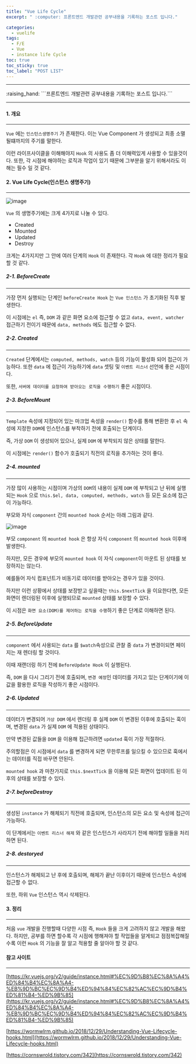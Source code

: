 ```yaml
---
title: "Vue Life Cycle"
excerpt: " :computer: 프론트엔드 개발관련 공부내용을 기록하는 포스트 입니다."

categories:
  - vuelife
tags:
  - F/E
  - Vue
  - instance life Cycle
toc: true
toc_sticky: true
toc_label: "POST LIST"
---
```


<hr>
:raising_hand:  ```프론트엔드 개발관련 공부내용을 기록하는 포스트 입니다.```
<hr>

#### 1. 개요

---

`Vue` 에는 `인스턴스생명주기` 가 존재한다.
이는 Vue Component 가 생성되고 최종 소멸될떄까지의 주기를 말한다.

이런 라이프사이클을 이해해야지 `Hook` 의 사용도 좀 더 이해력있게 사용할 수 있을것이다. 또한, 각 시점에 해야하는 로직과 작업이 있기 때문에 그부분을 알기 위해서라도 이해는 필수 일 것 같다.

#### 2. Vue Life Cycle(인스턴스 생명주기)

---

![image](https://user-images.githubusercontent.com/56063287/152927179-f575e1ef-7bb3-4ad8-b3f8-3bce4b5ea664.png)

`Vue` 의 생명주기에는 크게 4가지로 나눌 수 있다.

- Created
- Mounted
- Updated
- Destroy

크게는 4가지지만 그 안에 여러 단계의 `Hook` 이 존재한다.
각 `Hook` 에 대한 정리가 필요할 것 같다.

##### 2-1. BeforeCreate

---

가장 먼저 실행되는 단계인 `beforeCreate Hook` 는 `Vue 인스턴스` 가 초기화된 직후 발 생한다.

이 시점에는 `el` 즉, `DOM` 과 같은 화면 요소에 접근할 수 없고 `data, event, watcher` 접근하기 전이기 때문에 `data, methods` 에도 접근할 수 없다.

##### 2-2. Created

---

`Created` 단계에서는 `computed, methods, watch` 등의 기능이 활성화 되어 접근이 가능하다. 또한 `data` 에 접근이 가능하기에 `data` 셋팅 및 `이벤트 리스너` 선언에 좋은 시점이다.

또한, `서버에 데이터를 요청하여 받아오는 로직을 수행하기` 좋은 시점이다.

##### 2-3. BeforeMount

---

`Template` 속성에 지정되어 있는 마크업 속성을 `render()` 함수를 통해 변환한 후 `el` 속성에 지정한 `DOM`에 인스턴스를 부착하기 전에 호출되는 단계이다.

즉, 가상 `DOM` 이 생성되어 있으나, 실제 `DOM` 에 부착되지 않은 상태를 말한다.

이 시점에는 `render()` 함수가 호출되기 직전의 로직을 추가하는 것이 좋다.

##### 2-4. mounted

---

가장 많이 사용하는 시점이며 가상의 `DOM`의 내용이 실제 `DOM` 에 부착되고 난 뒤에 실행되는 `Hook` 으로 `this.$el, data, computed, methods, watch` 등 모든 요소에 접근이 가능하다.

부모와 자식 `component` 간의 `mounted hook` 순서는 아래 그림과 같다.

![image](https://user-images.githubusercontent.com/56063287/152930401-88d27a42-e213-46aa-849c-8861e747f252.png)

부모 `component` 의 `mounted hook` 은 항상 자식 `component` 의 `mounted hook` 이후에 발생한다.

하지만, 모든 경우에 부모의 `mounted hook` 이 자식 `component`이 마운트 된 상태를 보장하지는 않는다.

예를들어 자식 컴포넌트가 비동기로 데이터를 받아오는 경우가 있을 것이다.

하지만 이런 상황에서 상태를 보장받고 싶을때는 `this.$nextTick` 을 이요한다면, 모든 화면이 렌더링된 이후에 실행되므로 `mounted` 상태를 보장할 수 있다.

이 시점은 `화면 요소(DOM)를 제어하는 로직을 수행`하기 좋은 단계로 이해하면 된다.

##### 2-5. BeforeUpdate

---

`component` 에서 사용되는 `data` 를 `$watch`속성으로 관찰 중 `data` 가 변경이되면 페이지는 재 렌더링 할 것이다.

이때 재랜더링 하기 전에 `BeforeUpdate Hook` 이 실행된다.

즉, `DOM` 을 다시 그리기 전에 호출되며, `변경 예정`인 데이터를 가지고 있는 단계이기에 이 값을 활용한 로직을 작성하기 좋은 시점이다.

##### 2-6. Updated

---

데이터가 변경되어 `가상 DOM` 에서 렌더링 후 실제 `DOM` 이 변경된 이후에 호출되는 훅이며, 변경된 `data` 가 실제 `DOM` 에 적용된 상태이다.

만약 변경된 값들을 `DOM` 을 이용해 접근하려면 `updated` 훅이 가장 적절하다.

주의할점은 이 시점에서 `data` 를 변경하게 되면 무한루프를 일으킬 수 있으므로 훅에서는 데이터를 직접 바꾸면 안된다.

`mounted hook` 과 마찬가지로 `this.$nextTick` 을 이용해 모든 화면이 업데이트 된 이후의 상태를 보장할 수 있다.

##### 2-7. beforeDestroy

---

생성된 `instance` 가 해체되기 직전에 호출되며, 인스턴스의 모든 요소 및 속성에 접근이 가능하다.

이 단계에서는 `이벤트 리스너 해제` 와 같은 인스턴스가 사라지기 전에 해야할 일들을 처리하면 된다.

##### 2-8. destoryed

---

인스턴스가 해체되고 난 후에 호출되며, 해체가 끝난 이후이기 때문에 인스턴스 속성에 접근할 수 없다.

또한, 하위 `Vue` 인스턴스 역시 삭제된다.

#### 3. 정리

---

처음 `vue` 개발을 진행할때 다양한 시점 즉, `Hook` 들을 크게 고려하지 않고 개발을 해왔다. 하지만, 공부를 하면 할수록 각 시점에 행해져야 할 작업들을 알게되고 점점복잡해질수록 이런 `Hook` 의 기능을 잘 알고 적용할 줄 알아야 할 것 같다.

#### 참고 사이트

---

[https://kr.vuejs.org/v2/guide/instance.html#%EC%9D%B8%EC%8A%A4%ED%84%B4%EC%8A%A4-%EB%9D%BC%EC%9D%B4%ED%94%84%EC%82%AC%EC%9D%B4%ED%81%B4-%ED%9B%85](https://kr.vuejs.org/v2/guide/instance.html#%EC%9D%B8%EC%8A%A4%ED%84%B4%EC%8A%A4-%EB%9D%BC%EC%9D%B4%ED%94%84%EC%82%AC%EC%9D%B4%ED%81%B4-%ED%9B%85)

[https://wormwlrm.github.io/2018/12/29/Understanding-Vue-Lifecycle-hooks.html](https://wormwlrm.github.io/2018/12/29/Understanding-Vue-Lifecycle-hooks.html)

[https://cornswrold.tistory.com/342](https://cornswrold.tistory.com/342)
